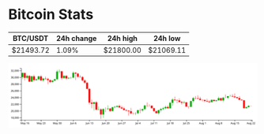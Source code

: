 # Bitcoin Stats

BTC/USDT|24h change|24h high|24h low|
|---|---|---|---|
|$21493.72|1.09%|$21800.00|$21069.11|

<img src="./chart.svg">
